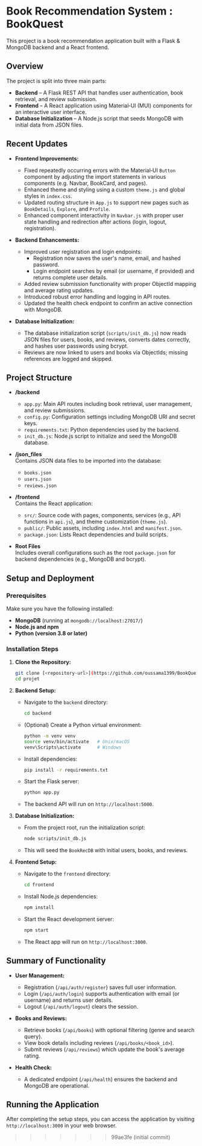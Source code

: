 
# Book Recommendation System : BookQuest

This project is a book recommendation application built with a Flask & MongoDB backend and a React frontend.

## Overview

The project is split into three main parts:
- **Backend** – A Flask REST API that handles user authentication, book retrieval, and review submission.
- **Frontend** – A React application using Material‑UI (MUI) components for an interactive user interface.
- **Database Initialization** – A Node.js script that seeds MongoDB with initial data from JSON files.

## Recent Updates

- **Frontend Improvements:**
  - Fixed repeatedly occurring errors with the Material‑UI `Button` component by adjusting the import statements in various components (e.g. Navbar, BookCard, and pages).
  - Enhanced theme and styling using a custom `theme.js` and global styles in `index.css`.
  - Updated routing structure in `App.js` to support new pages such as `BookDetails`, `Explore`, and `Profile`.
  - Enhanced component interactivity in `Navbar.js` with proper user state handling and redirection after actions (login, logout, registration).

- **Backend Enhancements:**
  - Improved user registration and login endpoints:
    - Registration now saves the user's name, email, and hashed password.
    - Login endpoint searches by email (or username, if provided) and returns complete user details.
  - Added review submission functionality with proper ObjectId mapping and average rating updates.
  - Introduced robust error handling and logging in API routes.
  - Updated the health check endpoint to confirm an active connection with MongoDB.

- **Database Initialization:**
  - The database initialization script (`scripts/init_db.js`) now reads JSON files for users, books, and reviews, converts dates correctly, and hashes user passwords using bcrypt.
  - Reviews are now linked to users and books via ObjectIds; missing references are logged and skipped.

## Project Structure

- **/backend**  
  - `app.py`: Main API routes including book retrieval, user management, and review submissions.
  - `config.py`: Configuration settings including MongoDB URI and secret keys.
  - `requirements.txt`: Python dependencies used by the backend.
  - `init_db.js`: Node.js script to initialize and seed the MongoDB database.

- **/json_files**  
  Contains JSON data files to be imported into the database:
  - `books.json`
  - `users.json`
  - `reviews.json`

- **/frontend**  
  Contains the React application:
  - `src/`: Source code with pages, components, services (e.g., API functions in `api.js`), and theme customization (`theme.js`).
  - `public/`: Public assets, including `index.html` and `manifest.json`.
  - `package.json`: Lists React dependencies and build scripts.

- **Root Files**  
  Includes overall configurations such as the root `package.json` for backend dependencies (e.g., MongoDB and bcrypt).

## Setup and Deployment

### Prerequisites

Make sure you have the following installed:
- **MongoDB** (running at `mongodb://localhost:27017/`)
- **Node.js and npm**
- **Python (version 3.8 or later)**

### Installation Steps

1. **Clone the Repository:**
   ```bash
   git clone [<repository-url>](https://github.com/oussama1399/BookQuest)
   cd projet
   ```

2. **Backend Setup:**
   - Navigate to the `backend` directory:
     ```bash
     cd backend
     ```
   - (Optional) Create a Python virtual environment:
     ```bash
     python -m venv venv
     source venv/bin/activate   # Unix/macOS
     venv\Scripts\activate      # Windows
     ```
   - Install dependencies:
     ```bash
     pip install -r requirements.txt
     ```
   - Start the Flask server:
     ```bash
     python app.py
     ```
   - The backend API will run on `http://localhost:5000`.

3. **Database Initialization:**
   - From the project root, run the initialization script:
     ```bash
     node scripts/init_db.js
     ```
   - This will seed the `BookRecDB` with initial users, books, and reviews.

4. **Frontend Setup:**
   - Navigate to the `frontend` directory:
     ```bash
     cd frontend
     ```
   - Install Node.js dependencies:
     ```bash
     npm install
     ```
   - Start the React development server:
     ```bash
     npm start
     ```
   - The React app will run on `http://localhost:3000`.

## Summary of Functionality

- **User Management:**  
  - Registration (`/api/auth/register`) saves full user information.
  - Login (`/api/auth/login`) supports authentication with email (or username) and returns user details.
  - Logout (`/api/auth/logout`) clears the session.

- **Books and Reviews:**  
  - Retrieve books (`/api/books`) with optional filtering (genre and search query).
  - View book details including reviews (`/api/books/<book_id>`).
  - Submit reviews (`/api/reviews`) which update the book's average rating.

- **Health Check:**  
  - A dedicated endpoint (`/api/health`) ensures the backend and MongoDB are operational.

## Running the Application

After completing the setup steps, you can access the application by visiting `http://localhost:3000` in your web browser.
>>>>>>> 99ae3fe (initial commit)
